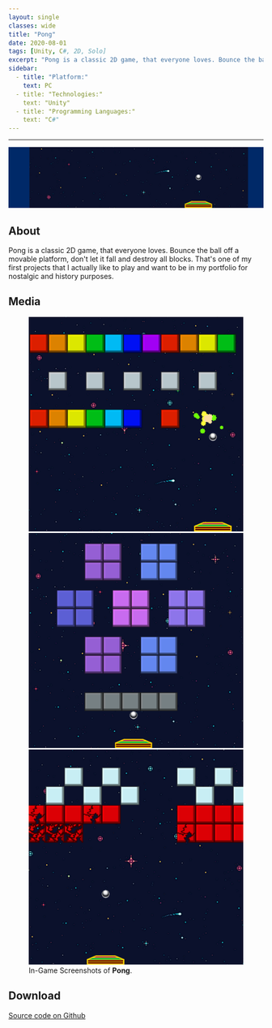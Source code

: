 ```yaml
---
layout: single
classes: wide
title: "Pong"
date: 2020-08-01
tags: [Unity, C#, 2D, Solo]
excerpt: "Pong is a classic 2D game, that everyone loves. Bounce the ball off a movable platform and destroy all blocks. That's one of my first Unity projects."
sidebar:
  - title: "Platform:"
    text: PC
  - title: "Technologies:"
    text: "Unity"
  - title: "Programming Languages:"
    text: "C#"
---
```

<hr>
<img class="full" src="/images/Pong.png" alt="banner">
<h2>About</h2>
<p>Pong is a classic 2D game, that everyone loves. Bounce the ball off a movable platform, don't let it fall and destroy all blocks. That's one of my first projects that I actually like to play and want to be in my portfolio for nostalgic and history purposes.</p>
<h2>Media</h2>
<figure class="third">
	<img src="/images/pong-1.png">
	<img src="/images/pong-2.png">
	<img src="/images/pong-3.png">
	<figcaption>In-Game Screenshots of <b>Pong</b>.</figcaption>
</figure>
<h2>Download</h2>
<a href="">Source code on Github</a>

